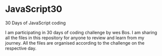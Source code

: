 # JavaScript30
30 Days of JavaScript coding

I am participating in 30 days of coding challenge by wes Bos. I am sharing all the files in this repository for anyone to review and learn from my journey. All the files are organised according to the challenge on the respective day.  
